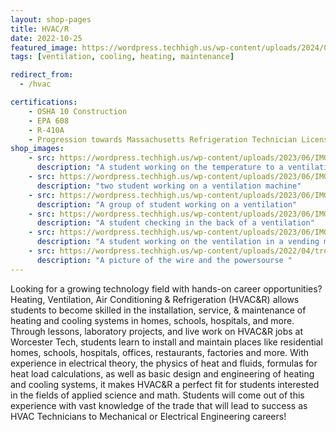 ```yaml
---
layout: shop-pages
title: HVAC/R
date: 2022-10-25
featured_image: https://wordpress.techhigh.us/wp-content/uploads/2024/03/dean-brierley-yTyXzvRJCUQ-unsplash.jpg
tags: [ventilation, cooling, heating, maintenance]

redirect_from:
  - /hvac

certifications: 
    - OSHA 10 Construction
    - EPA 608
    - R-410A 
    - Progression towards Massachusetts Refrigeration Technician License99ii
shop_images:
    - src: https://wordpress.techhigh.us/wp-content/uploads/2023/06/IMG_1653.HEIC.jpg
      description: "A student working on the temperature to a ventilation"
    - src: https://wordpress.techhigh.us/wp-content/uploads/2023/06/IMG_1650.HEIC.jpg
      description: "two student working on a ventilation machine"
    - src: https://wordpress.techhigh.us/wp-content/uploads/2023/06/IMG_5340.JPG.jpg
      description: "A group of student working on a ventilation"
    - src: https://wordpress.techhigh.us/wp-content/uploads/2023/06/IMG_1642.HEIC.jpg
      description: "A student checking in the back of a ventilation"
    - src: https://wordpress.techhigh.us/wp-content/uploads/2023/06/IMG_5328.JPG.jpg
      description: "A student working on the ventilation in a vending machine"
    - src: https://wordpress.techhigh.us/wp-content/uploads/2022/04/troy-bridges-kXC6XhVL1e4-unsplash-1.jpg
      description: "A picture of the wire and the powersourse "
---
```


Looking for a growing technology field with hands-on career opportunities? Heating, Ventilation, Air Conditioning & Refrigeration (HVAC&R) allows students to become skilled in the installation, service, & maintenance of heating and cooling systems in homes, schools, hospitals, and more.  Through lessons, laboratory projects, and live work on HVAC&R jobs at Worcester Tech, students learn to install and maintain places like residential homes, schools, hospitals, offices, restaurants, factories and more. With experience in electrical theory, the physics of heat and fluids, formulas for heat load calculations, as well as basic design and engineering of heating and cooling systems, it makes HVAC&R a perfect fit for students interested in the fields of applied science and math. Students will come out of this experience with vast knowledge of the trade that will lead to success as HVAC Technicians to Mechanical or Electrical Engineering careers!  